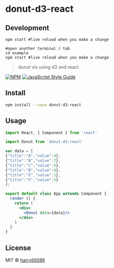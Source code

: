 # donut-d3-react


## Development
```
npm start #live reload when you make a change

#open another terminal / tab
cd example
npm start #live reload when you make a change
```

> donut vis using d3 and react

[![NPM](https://img.shields.io/npm/v/donut-d3-react.svg)](https://www.npmjs.com/package/donut-d3-react) [![JavaScript Style Guide](https://img.shields.io/badge/code_style-standard-brightgreen.svg)](https://standardjs.com)

## Install

```bash
npm install --save donut-d3-react
```

## Usage

```jsx
import React, { Component } from 'react'

import Donut from 'donut-d3-react'

var data = [
{"title":"A","value":4},
{"title":"B","value":7},
{"title":"C","value":6},
{"title":"D","value":8},
{"title":"E","value":1},
{"title":"F","value":5}
];

export default class App extends Component {
  render () {
    return (
      <div>
        <Donut data={data}/>
      </div>
    )
  }
}

```

## License

MIT © [harryli0088](https://github.com/harryli0088)
